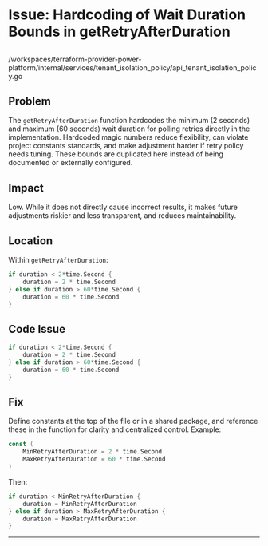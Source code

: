 # Issue: Hardcoding of Wait Duration Bounds in getRetryAfterDuration

##

/workspaces/terraform-provider-power-platform/internal/services/tenant_isolation_policy/api_tenant_isolation_policy.go

## Problem

The `getRetryAfterDuration` function hardcodes the minimum (2 seconds) and maximum (60 seconds) wait duration for polling retries directly in the implementation. Hardcoded magic numbers reduce flexibility, can violate project constants standards, and make adjustment harder if retry policy needs tuning. These bounds are duplicated here instead of being documented or externally configured.

## Impact

Low. While it does not directly cause incorrect results, it makes future adjustments riskier and less transparent, and reduces maintainability.

## Location

Within `getRetryAfterDuration`:

```go
if duration < 2*time.Second {
    duration = 2 * time.Second
} else if duration > 60*time.Second {
    duration = 60 * time.Second
}
```

## Code Issue

```go
if duration < 2*time.Second {
    duration = 2 * time.Second
} else if duration > 60*time.Second {
    duration = 60 * time.Second
}
```

## Fix

Define constants at the top of the file or in a shared package, and reference these in the function for clarity and centralized control. Example:

```go
const (
    MinRetryAfterDuration = 2 * time.Second
    MaxRetryAfterDuration = 60 * time.Second
)
```

Then:

```go
if duration < MinRetryAfterDuration {
    duration = MinRetryAfterDuration
} else if duration > MaxRetryAfterDuration {
    duration = MaxRetryAfterDuration
}
```
---
